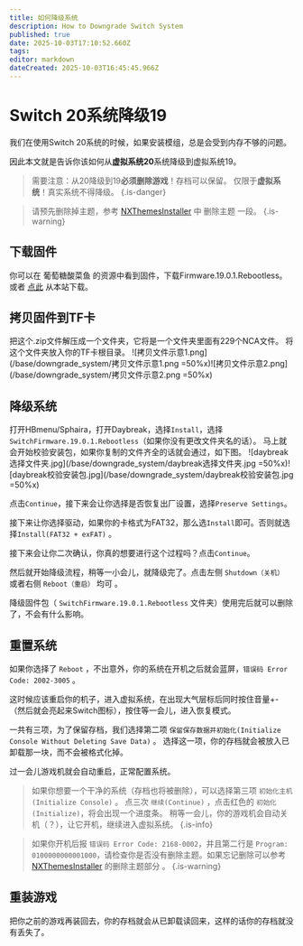 ```yaml
---
title: 如何降级系统
description: How to Downgrade Switch System
published: true
date: 2025-10-03T17:10:52.660Z
tags: 
editor: markdown
dateCreated: 2025-10-03T16:45:45.966Z
---
```


# Switch 20系统降级19

我们在使用Switch 20系统的时候，如果安装模组，总是会受到内存不够的问题。

因此本文就是告诉你该如何从**虚拟系统20**系统降级到虚拟系统19。

> 需要注意：从20降级到19**必须删除游戏**！存档可以保留。
仅限于**虚拟系统**！真实系统不得降级。
{.is-danger}

> 请预先删除掉主题，参考 [NXThemesInstaller](/NXThemesInstaller) 中 删除主题 一段。
{.is-warning}


## 下载固件
你可以在 葡萄糖酸菜鱼 的资源中看到固件，下载Firmware.19.0.1.Rebootless。或者 [点此](https://dl.awa.cool/huangsam04/SwitchFirmware.19.0.1.Rebootless.zip) 从本站下载。

## 拷贝固件到TF卡
把这个.zip文件解压成一个文件夹，它将是一个文件夹里面有229个NCA文件。
将这个文件夹放入你的TF卡根目录。
![拷贝文件示意1.png](/base/downgrade_system/拷贝文件示意1.png =50%x)![拷贝文件示意2.png](/base/downgrade_system/拷贝文件示意2.png =50%x)

## 降级系统
打开HBmenu/Sphaira，打开Daybreak，选择`Install`，选择`SwitchFirmware.19.0.1.Rebootless`（如果你没有更改文件夹名的话）。
马上就会开始校验安装包，如果你复制的文件齐全的话就会通过，如下图。
![daybreak选择文件夹.jpg](/base/downgrade_system/daybreak选择文件夹.jpg =50%x)![daybreak校验安装包.jpg](/base/downgrade_system/daybreak校验安装包.jpg =50%x)

点击`Continue`，接下来会让你选择是否恢复出厂设置，选择`Preserve Settings`。

接下来让你选择驱动，如果你的卡格式为FAT32，那么选`Install`即可。否则就选择`Install(FAT32 + exFAT)` 。

接下来会让你二次确认，你真的想要进行这个过程吗？点击`Continue`。

然后就开始降级流程，稍等一小会儿，就降级完了。点击左侧 `Shutdown（关机）` 或者右侧 `Reboot（重启）` 均可 。

降级固件包（ `SwitchFirmware.19.0.1.Rebootless` 文件夹）使用完后就可以删除了，不会有什么影响。

## 重置系统
如果你选择了 `Reboot` ，不出意外，你的系统在开机之后就会蓝屏，`错误码 Error Code: 2002-3005` 。

这时候应该重启你的机子，进入虚拟系统，在出现大气层标后同时按住音量+-（然后就会亮起来Switch图标），按住等一会儿，进入恢复模式。

一共有三项，为了保留存档，我们选择第二项 `保留保存数据并初始化(Initialize Console Without Deleting Save Data)` 。
选择这一项，你的存档就会被放入已卸载那一块，而不会被格式化掉。

过一会儿游戏机就会自动重启，正常配置系统。

> 如果你想要一个干净的系统（存档也将被删除），可以选择第三项 `初始化主机(Initialize Console)` 。
点三次 `继续(Continue)` ，点击红色的 `初始化(Initialize)`，将会出现一个进度条。
稍等一会儿，你的游戏机会自动关机（？），让它开机，继续进入虚拟系统。
{.is-info}

> 如果你开机后报 `错误码 Error Code: 2168-0002`，并且第二行是 `Program: 0100000000001000`，请检查你是否没有删除主题。如果忘记删除可以参考 [NXThemesInstaller](/NXThemesInstaller) 的删除主题部分 。
{.is-warning}

## 重装游戏
把你之前的游戏再装回去，你的存档就会从已卸载读回来，这样的话你的存档就没有丢失了。

